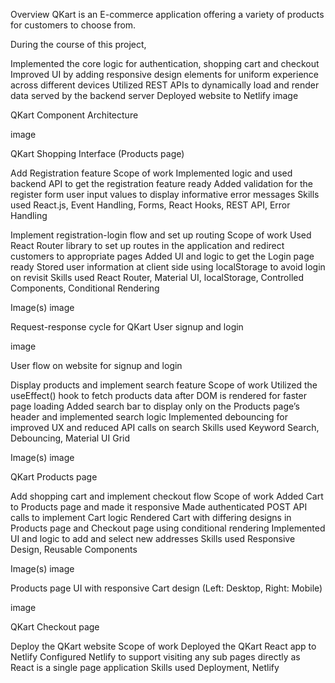 Overview
QKart is an E-commerce application offering a variety of products for customers to choose from. 

During the course of this project,

Implemented the core logic for authentication, shopping cart and checkout
Improved UI by adding responsive design elements for uniform experience across different devices
Utilized REST APIs to dynamically load and render data served by the backend server
Deployed website to Netlify
image

QKart Component Architecture

image

QKart Shopping Interface (Products page)

Add Registration feature
Scope of work
Implemented logic and used backend API to get the registration feature ready
Added validation for the register form user input values to display informative error messages
Skills used
React.js, Event Handling, Forms, React Hooks, REST API, Error Handling

Implement registration-login flow and set up routing
Scope of work
Used React Router library to set up routes in the application and redirect customers to appropriate pages
Added UI and logic to get the Login page ready
Stored user information at client side using localStorage to avoid login on revisit
Skills used
React Router, Material UI, localStorage, Controlled Components, Conditional Rendering

Image(s)
image

Request-response cycle for QKart User signup and login

image

User flow on website for signup and login

Display products and implement search feature
Scope of work
Utilized the useEffect() hook to fetch products data after DOM is rendered for faster page loading
Added search bar to display only on the Products page’s header and implemented search logic
Implemented debouncing for improved UX and reduced API calls on search
Skills used
Keyword Search, Debouncing, Material UI Grid

Image(s)
image

QKart Products page

Add shopping cart and implement checkout flow
Scope of work
Added Cart to Products page and made it responsive
Made authenticated POST API calls to implement Cart logic
Rendered Cart with differing designs in Products page and Checkout page using conditional rendering
Implemented UI and logic to add and select new addresses
Skills used
Responsive Design, Reusable Components

Image(s)
image

Products page UI with responsive Cart design (Left: Desktop, Right: Mobile)

image

QKart Checkout page

Deploy the QKart website
Scope of work
Deployed the QKart React app to Netlify
Configured Netlify to support visiting any sub pages directly as React is a single page application
Skills used
Deployment, Netlify

